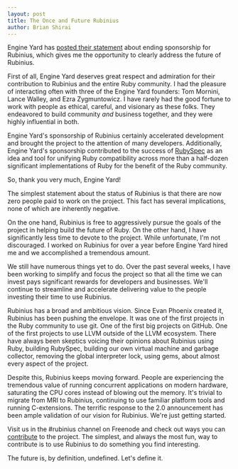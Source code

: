 ```yaml
---
layout: post
title: The Once and Future Rubinius
author: Brian Shirai
---
```

Engine Yard has [posted their
statement](https://blog.engineyard.com/2013/the-future-of-rubinius) about
ending sponsorship for Rubinius, which gives me the opportunity to clearly
address the future of Rubinius.

First of all, Engine Yard deserves great respect and admiration for their
contribution to Rubinius and the entire Ruby community. I had the pleasure of
interacting often with three of the Engine Yard founders: Tom Mornini, Lance
Walley, and Ezra Zygmuntowicz. I have rarely had the good fortune to work with
people as ethical, careful, and visionary as these folks. They endeavored to
build community _and_ business together, and they were highly influential in
both.

Engine Yard's sponsorship of Rubinius certainly accelerated development and
brought the project to the attention of many developers. Additionally, Engine
Yard's sponsorship contributed to the success of
[RubySpec](http://rubyspec.org) as an idea and tool for unifying Ruby
compatibility across more than a half-dozen significant implementations of Ruby
for the benefit of the Ruby community.

So, thank you very much, Engine Yard!

The simplest statement about the status of Rubinius is that there are now zero
people paid to work on the project. This fact has several implications, none of
which are inherently negative.

On the one hand, Rubinius is free to aggressively pursue  the goals of the
project in helping build the future of Ruby. On the other hand, I have
significantly less time to devote to the project. While unfortunate, I'm not
discouraged. I worked on Rubinius for over a year before Engine Yard hired me
and we accomplished a tremendous amount.

We still have numerous things yet to do. Over the past several weeks, I have
been working to simplify and focus the project so that all the time we can
invest pays significant rewards for developers and businesses. We'll continue
to streamline and accelerate delivering value to the people investing their
time to use Rubinius.

Rubinius has a broad and ambitious vision. Since Evan Phoenix created it,
Rubinius has been pushing the envelope. It was one of the first projects in the
Ruby community to use git. One of the first big projects on GitHub. One of the
first projects to use LLVM outside of the LLVM ecosystem. There have always
been skeptics voicing their opinions about Rubinius using Ruby, building
RubySpec, building our own virtual machine and garbage collector, removing the
global interpreter lock, using gems, about almost every aspect of the project.

Despite this, Rubinius keeps moving forward. People are experiencing the
tremendous value of running concurrent applications on modern hardware,
saturating the CPU cores instead of blowing out the memory. It's trivial to
migrate from MRI to Rubinius, continuing to use familiar platform tools and
running C-extensions. The terrific response to the 2.0 announcement has been
ample validation of our vision for Rubinius. We're just getting started.

Visit us in the #rubinius channel on Freenode and check out ways you can
[contribute](http://rubinius.com/doc/en/contributing/) to the project. The
simplest, and always the most fun, way to contribute is to use Rubinius to do
something you find interesting.

The future is, by definition, undefined. Let's define it.
